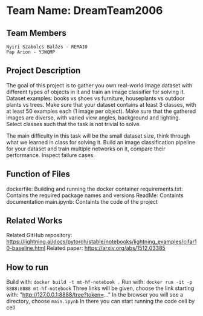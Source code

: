 # Team Name: DreamTeam2006

## Team Members

    Nyiri Szabolcs Balázs - REMAIO
    Pap Arion - YJWQMP

## Project Description

The goal of this project is to gather you own real-world image dataset with different types of objects in it and train an image classifier for solving it. Dataset examples: books vs shoes vs furniture, houseplants vs outdoor plants vs trees. Make sure that your dataset contains at least 3 classes, with at least 50 examples each (1 image per object). Make sure that the gathered images are diverse, with varied view angles, background and lighting. Select classes such that the task is not trivial to solve.

The main difficulty in this task will be the small dataset size, think through what we learned in class for solving it. Build an image classification pipeline for your dataset and train multiple networks on it, compare their performance. Inspect failure cases.

## Function of Files

dockerfile: Building and running the docker container
requirements.txt: Contains the required package names and versions
ReadMe: Containts documentation
main.ipynb: Containts the code of the project

## Related Works

Related GitHub repository: <https://lightning.ai/docs/pytorch/stable/notebooks/lightning_examples/cifar10-baseline.html>
Related paper: <https://arxiv.org/abs/1512.03385>

## How to run

Build with: `docker build -t mt-hf-notebook .`
Run with: `docker run -it -p 8888:8888 mt-hf-notebook`
Three links will be given, choose the link starting with: "<http://127.0.0.1:8888/tree?token=>..."
In the browser you will see a directory, choose `main.ipynb`
In there you can start running the code cell by cell
